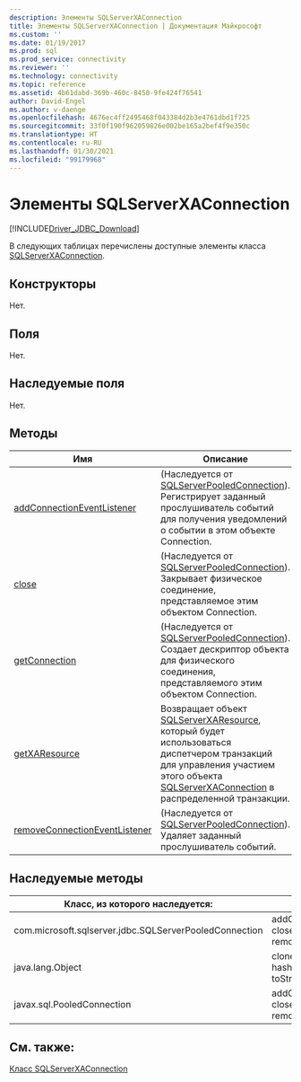 ```yaml
---
description: Элементы SQLServerXAConnection
title: Элементы SQLServerXAConnection | Документация Майкрософт
ms.custom: ''
ms.date: 01/19/2017
ms.prod: sql
ms.prod_service: connectivity
ms.reviewer: ''
ms.technology: connectivity
ms.topic: reference
ms.assetid: 4b61dabd-369b-460c-8450-9fe424f76541
author: David-Engel
ms.author: v-daenge
ms.openlocfilehash: 4676ec4ff2495468f043384d2b3e4761dbd1f725
ms.sourcegitcommit: 33f0f190f962059826e002be165a2bef4f9e350c
ms.translationtype: HT
ms.contentlocale: ru-RU
ms.lasthandoff: 01/30/2021
ms.locfileid: "99179968"
---
```

# <a name="sqlserverxaconnection-members"></a>Элементы SQLServerXAConnection
[!INCLUDE[Driver_JDBC_Download](../../../includes/driver_jdbc_download.md)]

  В следующих таблицах перечислены доступные элементы класса [SQLServerXAConnection](../../../connect/jdbc/reference/sqlserverxaconnection-class.md).  
  
## <a name="constructors"></a>Конструкторы  
 Нет.  
  
## <a name="fields"></a>Поля  
 Нет.  
  
## <a name="inherited-fields"></a>Наследуемые поля  
 Нет.  
  
## <a name="methods"></a>Методы  
  
|Имя|Описание|  
|----------|-----------------|  
|[addConnectionEventListener](../../../connect/jdbc/reference/addconnectioneventlistener-method-sqlserverpooledconnection.md)|(Наследуется от [SQLServerPooledConnection](../../../connect/jdbc/reference/sqlserverpooledconnection-class.md)). Регистрирует заданный прослушиватель событий для получения уведомлений о событии в этом объекте Connection.|  
|[close](../../../connect/jdbc/reference/close-method-sqlserverpooledconnection.md)|(Наследуется от [SQLServerPooledConnection](../../../connect/jdbc/reference/sqlserverpooledconnection-class.md)). Закрывает физическое соединение, представляемое этим объектом Connection.|  
|[getConnection](../../../connect/jdbc/reference/getconnection-method-sqlserverpooledconnection.md)|(Наследуется от [SQLServerPooledConnection](../../../connect/jdbc/reference/sqlserverpooledconnection-class.md)). Создает дескриптор объекта для физического соединения, представляемого этим объектом Connection.|  
|[getXAResource](../../../connect/jdbc/reference/getxaresource-method-sqlserverxaconnection.md)|Возвращает объект [SQLServerXAResource](../../../connect/jdbc/reference/sqlserverxaresource-class.md), который будет использоваться диспетчером транзакций для управления участием этого объекта [SQLServerXAConnection](../../../connect/jdbc/reference/sqlserverxaconnection-class.md) в распределенной транзакции.|  
|[removeConnectionEventListener](../../../connect/jdbc/reference/removeconnectioneventlistener-method-sqlserverpooledconnection.md)|(Наследуется от [SQLServerPooledConnection](../../../connect/jdbc/reference/sqlserverpooledconnection-class.md)). Удаляет заданный прослушиватель событий.|  
  
## <a name="inherited-methods"></a>Наследуемые методы  
  
|Класс, из которого наследуется:|Методы|  
|---------------------------|-------------|  
|com.microsoft.sqlserver.jdbc.SQLServerPooledConnection|addConnectionEventListener, close, getConnection, removeConnectionEventListener|  
|java.lang.Object|clone, equals, finalize, getClass, hashCode, notify, notifyAll, toString, wait|  
|javax.sql.PooledConnection|addConnectionEventListener, close, getConnection, removeConnectionEventListener|  
  
## <a name="see-also"></a>См. также:  
 [Класс SQLServerXAConnection](../../../connect/jdbc/reference/sqlserverxaconnection-class.md)  
  
  

